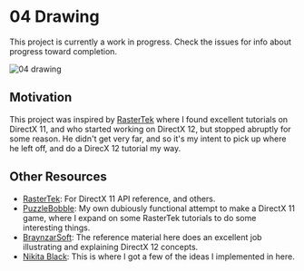 # 04 Drawing
This project is currently a work in progress. Check the issues for info about progress toward completion.

![04 drawing](https://user-images.githubusercontent.com/5340992/47532732-cbb24a80-d876-11e8-99ee-40c7c556ffc3.png)

## Motivation
This project was inspired by [RasterTek](http://rastertek.com/tutindex.html) where I found excellent tutorials on DirectX 11, and who started working on DirectX 12, but stopped abruptly for some reason. He didn't get very far, and so it's my intent to pick up where he left off, and do a DirecX 12 tutorial my way.

## Other Resources
* [RasterTek](http://rastertek.com/tutindex.html): For DirectX 11 API reference, and others.
* [PuzzleBobble](https://github.com/mld2443/PuzzleBobble): My own dubiously functional attempt to make a DirectX 11 game, where I expand on some RasterTek tutorials to do some interesting things.
* [BraynzarSoft](https://www.braynzarsoft.net/viewtutorial/q16390-04-directx-12-braynzar-soft-tutorials): The reference material here does an excellent job illustrating and explaining DirectX 12 concepts.
* [Nikita Black](https://nikitablack.github.io/2016/07/23/Direct-X-12-by-example.html): This is where I got a few of the ideas I implemented in here.
